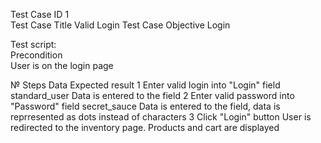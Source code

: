 Test Case ID	1	
	Test Case Title	Valid Login	
	Test Case Objective	Login	
			
Test script:		
	Precondition		
	User is on the login page		
			
№	Steps	Data	Expected result
1	Enter valid login into "Login" field	  standard_user	      Data is entered to the field
2	Enter valid password into "Password" field	    secret_sauce	  Data is entered to the field, data is reprresented as dots instead of characters
3	Click "Login" button		User is redirected to the inventory page. Products and cart are displayed
